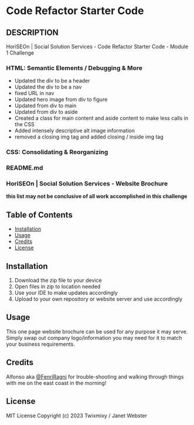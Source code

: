 # Code Refactor Starter Code

## DESCRIPTION

HoriSEOn | Social Solution Services - Code Refactor Starter Code - Module 1 Challenge

### HTML: Semantic Elements / Debugging & More
- Updated the div to be a header
- Updated the div to be a nav
- fixed URL in nav
- Updated hero image from div to figure
- Updated from div to main
- Updated from div to aside
- Created a class for main content and aside content to make less calls in the CSS
- Added intensely descriptive alt image information
- removed a closing img tag and added closing / inside img tag

### CSS: Consolidating & Reorganizing

### README.md

### HoriSEOn | Social Solution Services - Website Brochure

**this list may not be conclusive of all work accomplished in this challenge**

## Table of Contents

* [Installation](#installation)
* [Usage](#usage)
* [Credits](#credits)
* [License](#license)

## Installation

1. Download the zip file to your device
2. Open files in zip to location needed
3. Use your IDE to make updates accordingly
4. Upload to your own repository or website server and use accordingly

## Usage

This one page website brochure can be used for any purpose it may serve. Simply swap out company logo/information you may need for it to match your business requirements.

## Credits

Alfonso aka [@FenriRagni](https://github.com/FenriRagni) for trouble-shooting and walking through things with me on the east coast in the morning!

## License

MIT License
Copyright (c) 2023 Twixmixy / Janet Webster